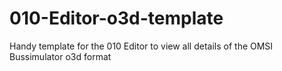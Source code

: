 # 010-Editor-o3d-template
Handy template for the 010 Editor to view all details of the OMSI Bussimulator o3d format
